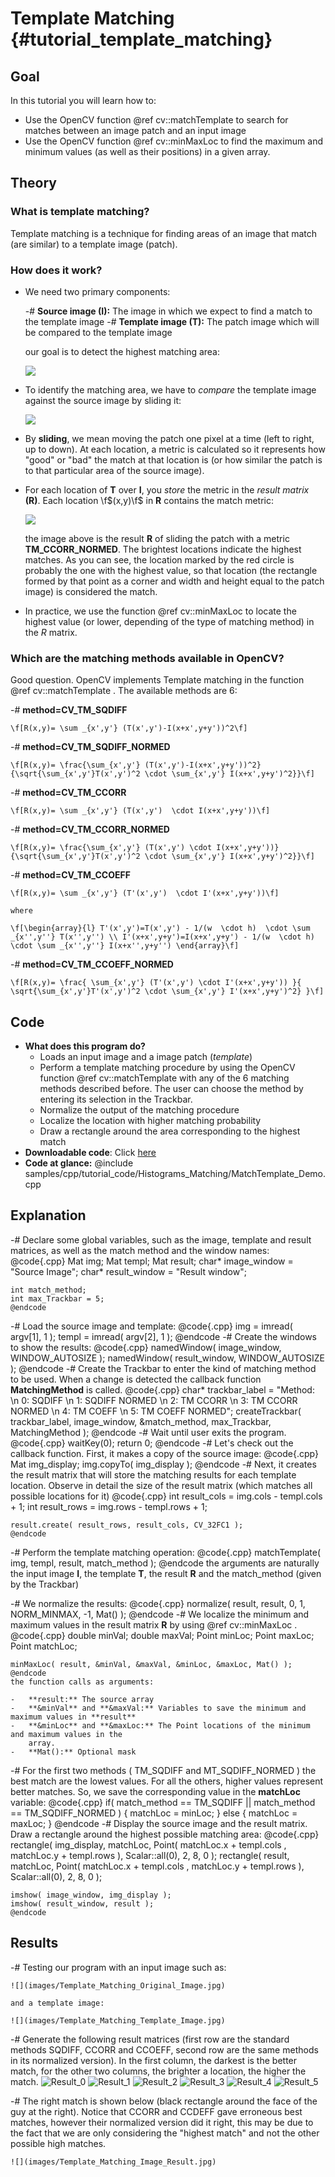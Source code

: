 Template Matching {#tutorial_template_matching}
=================

Goal
----

In this tutorial you will learn how to:

-   Use the OpenCV function @ref cv::matchTemplate to search for matches between an image patch and
    an input image
-   Use the OpenCV function @ref cv::minMaxLoc to find the maximum and minimum values (as well as
    their positions) in a given array.

Theory
------

### What is template matching?

Template matching is a technique for finding areas of an image that match (are similar) to a
template image (patch).

### How does it work?

-   We need two primary components:

    -#  **Source image (I):** The image in which we expect to find a match to the template image
    -#  **Template image (T):** The patch image which will be compared to the template image

    our goal is to detect the highest matching area:

    ![](images/Template_Matching_Template_Theory_Summary.jpg)

-   To identify the matching area, we have to *compare* the template image against the source image
    by sliding it:

    ![](images/Template_Matching_Template_Theory_Sliding.jpg)

-   By **sliding**, we mean moving the patch one pixel at a time (left to right, up to down). At
    each location, a metric is calculated so it represents how "good" or "bad" the match at that
    location is (or how similar the patch is to that particular area of the source image).
-   For each location of **T** over **I**, you *store* the metric in the *result matrix* **(R)**.
    Each location \f$(x,y)\f$ in **R** contains the match metric:

    ![](images/Template_Matching_Template_Theory_Result.jpg)

    the image above is the result **R** of sliding the patch with a metric **TM_CCORR_NORMED**.
    The brightest locations indicate the highest matches. As you can see, the location marked by the
    red circle is probably the one with the highest value, so that location (the rectangle formed by
    that point as a corner and width and height equal to the patch image) is considered the match.

-   In practice, we use the function @ref cv::minMaxLoc to locate the highest value (or lower,
    depending of the type of matching method) in the *R* matrix.

### Which are the matching methods available in OpenCV?

Good question. OpenCV implements Template matching in the function @ref cv::matchTemplate . The
available methods are 6:

-#  **method=CV_TM_SQDIFF**

    \f[R(x,y)= \sum _{x',y'} (T(x',y')-I(x+x',y+y'))^2\f]

-#  **method=CV_TM_SQDIFF_NORMED**

    \f[R(x,y)= \frac{\sum_{x',y'} (T(x',y')-I(x+x',y+y'))^2}{\sqrt{\sum_{x',y'}T(x',y')^2 \cdot \sum_{x',y'} I(x+x',y+y')^2}}\f]

-#  **method=CV_TM_CCORR**

    \f[R(x,y)= \sum _{x',y'} (T(x',y')  \cdot I(x+x',y+y'))\f]

-#  **method=CV_TM_CCORR_NORMED**

    \f[R(x,y)= \frac{\sum_{x',y'} (T(x',y') \cdot I(x+x',y+y'))}{\sqrt{\sum_{x',y'}T(x',y')^2 \cdot \sum_{x',y'} I(x+x',y+y')^2}}\f]

-#  **method=CV_TM_CCOEFF**

    \f[R(x,y)= \sum _{x',y'} (T'(x',y')  \cdot I'(x+x',y+y'))\f]

    where

    \f[\begin{array}{l} T'(x',y')=T(x',y') - 1/(w  \cdot h)  \cdot \sum _{x'',y''} T(x'',y'') \\ I'(x+x',y+y')=I(x+x',y+y') - 1/(w  \cdot h)  \cdot \sum _{x'',y''} I(x+x'',y+y'') \end{array}\f]

-#  **method=CV_TM_CCOEFF_NORMED**

    \f[R(x,y)= \frac{ \sum_{x',y'} (T'(x',y') \cdot I'(x+x',y+y')) }{ \sqrt{\sum_{x',y'}T'(x',y')^2 \cdot \sum_{x',y'} I'(x+x',y+y')^2} }\f]

Code
----

-   **What does this program do?**
    -   Loads an input image and a image patch (*template*)
    -   Perform a template matching procedure by using the OpenCV function @ref cv::matchTemplate
        with any of the 6 matching methods described before. The user can choose the method by
        entering its selection in the Trackbar.
    -   Normalize the output of the matching procedure
    -   Localize the location with higher matching probability
    -   Draw a rectangle around the area corresponding to the highest match
-   **Downloadable code**: Click
    [here](https://github.com/Itseez/opencv/tree/master/samples/cpp/tutorial_code/Histograms_Matching/MatchTemplate_Demo.cpp)
-   **Code at glance:**
    @include samples/cpp/tutorial_code/Histograms_Matching/MatchTemplate_Demo.cpp

Explanation
-----------

-#  Declare some global variables, such as the image, template and result matrices, as well as the
    match method and the window names:
    @code{.cpp}
    Mat img; Mat templ; Mat result;
    char* image_window = "Source Image";
    char* result_window = "Result window";

    int match_method;
    int max_Trackbar = 5;
    @endcode
-#  Load the source image and template:
    @code{.cpp}
    img = imread( argv[1], 1 );
    templ = imread( argv[2], 1 );
    @endcode
-#  Create the windows to show the results:
    @code{.cpp}
    namedWindow( image_window, WINDOW_AUTOSIZE );
    namedWindow( result_window, WINDOW_AUTOSIZE );
    @endcode
-#  Create the Trackbar to enter the kind of matching method to be used. When a change is detected
    the callback function **MatchingMethod** is called.
    @code{.cpp}
    char* trackbar_label = "Method: \n 0: SQDIFF \n 1: SQDIFF NORMED \n 2: TM CCORR \n 3: TM CCORR NORMED \n 4: TM COEFF \n 5: TM COEFF NORMED";
    createTrackbar( trackbar_label, image_window, &match_method, max_Trackbar, MatchingMethod );
    @endcode
-#  Wait until user exits the program.
    @code{.cpp}
    waitKey(0);
    return 0;
    @endcode
-#  Let's check out the callback function. First, it makes a copy of the source image:
    @code{.cpp}
    Mat img_display;
    img.copyTo( img_display );
    @endcode
-#  Next, it creates the result matrix that will store the matching results for each template
    location. Observe in detail the size of the result matrix (which matches all possible locations
    for it)
    @code{.cpp}
    int result_cols =  img.cols - templ.cols + 1;
    int result_rows = img.rows - templ.rows + 1;

    result.create( result_rows, result_cols, CV_32FC1 );
    @endcode
-#  Perform the template matching operation:
    @code{.cpp}
    matchTemplate( img, templ, result, match_method );
    @endcode
    the arguments are naturally the input image **I**, the template **T**, the result **R** and the
    match_method (given by the Trackbar)

-#  We normalize the results:
    @code{.cpp}
    normalize( result, result, 0, 1, NORM_MINMAX, -1, Mat() );
    @endcode
-#  We localize the minimum and maximum values in the result matrix **R** by using @ref
    cv::minMaxLoc .
    @code{.cpp}
    double minVal; double maxVal; Point minLoc; Point maxLoc;
    Point matchLoc;

    minMaxLoc( result, &minVal, &maxVal, &minLoc, &maxLoc, Mat() );
    @endcode
    the function calls as arguments:

    -   **result:** The source array
    -   **&minVal** and **&maxVal:** Variables to save the minimum and maximum values in **result**
    -   **&minLoc** and **&maxLoc:** The Point locations of the minimum and maximum values in the
        array.
    -   **Mat():** Optional mask

-#  For the first two methods ( TM_SQDIFF and MT_SQDIFF_NORMED ) the best match are the lowest
    values. For all the others, higher values represent better matches. So, we save the
    corresponding value in the **matchLoc** variable:
    @code{.cpp}
    if( match_method  == TM_SQDIFF || match_method == TM_SQDIFF_NORMED )
      { matchLoc = minLoc; }
    else
      { matchLoc = maxLoc; }
    @endcode
-#  Display the source image and the result matrix. Draw a rectangle around the highest possible
    matching area:
    @code{.cpp}
    rectangle( img_display, matchLoc, Point( matchLoc.x + templ.cols , matchLoc.y + templ.rows ), Scalar::all(0), 2, 8, 0 );
    rectangle( result, matchLoc, Point( matchLoc.x + templ.cols , matchLoc.y + templ.rows ), Scalar::all(0), 2, 8, 0 );

    imshow( image_window, img_display );
    imshow( result_window, result );
    @endcode

Results
-------

-#  Testing our program with an input image such as:

    ![](images/Template_Matching_Original_Image.jpg)

    and a template image:

    ![](images/Template_Matching_Template_Image.jpg)

-#  Generate the following result matrices (first row are the standard methods SQDIFF, CCORR and
    CCOEFF, second row are the same methods in its normalized version). In the first column, the
    darkest is the better match, for the other two columns, the brighter a location, the higher the
    match.
    ![Result_0](images/Template_Matching_Correl_Result_0.jpg)
    ![Result_1](images/Template_Matching_Correl_Result_1.jpg)
    ![Result_2](images/Template_Matching_Correl_Result_2.jpg)
    ![Result_3](images/Template_Matching_Correl_Result_3.jpg)
    ![Result_4](images/Template_Matching_Correl_Result_4.jpg)
    ![Result_5](images/Template_Matching_Correl_Result_5.jpg)

-#  The right match is shown below (black rectangle around the face of the guy at the right). Notice
    that CCORR and CCDEFF gave erroneous best matches, however their normalized version did it
    right, this may be due to the fact that we are only considering the "highest match" and not the
    other possible high matches.

    ![](images/Template_Matching_Image_Result.jpg)
